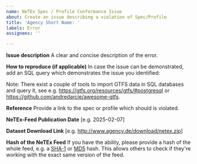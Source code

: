 ```yaml
---
name: NeTEx Spec / Profile Conformance Issue
about: Create an issue describing a violation of Spec/Profile
title: 'Agency Short Name: '
labels: Error
assignees: ''

---
```


**Issue description**
A clear and concise description of the error.

**How to reproduce (if applicable)**
In case the issue can be demonstrated, add an SQL query which demonstrates the issue you identified:


Note: There exist a couple of tools to import GTFS data in SQL databases and query it, see e.g. https://gtfs.org/resources/gtfs/#postgresql or https://github.com/andredarcie/awesome-gtfs.


**Reference**
Provide a link to the spec or profile which should is violated.


**NeTEx-Feed Publication Date**
[e.g. 2025-02-07]

**Dataset Download Link**
[e.g. http://www.agency.de/download/netex.zip]

**Hash of the NeTEx Feed**
If you have the ability, please provide a hash of the whole feed, e.g. a [SHA-1](https://en.wikipedia.org/wiki/SHA-1) or [MD5](https://en.wikipedia.org/wiki/MD5) hash. This allows others to check if they're working with the exact same version of the feed.